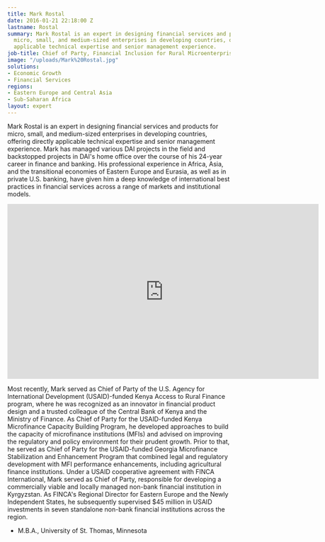```yaml
---
title: Mark Rostal
date: 2016-01-21 22:18:00 Z
lastname: Rostal
summary: Mark Rostal is an expert in designing financial services and products for
  micro, small, and medium-sized enterprises in developing countries, offering directly
  applicable technical expertise and senior management experience.
job-title: Chief of Party, Financial Inclusion for Rural Microenterprises (Kenya FIRM)
image: "/uploads/Mark%20Rostal.jpg"
solutions:
- Economic Growth
- Financial Services
regions:
- Eastern Europe and Central Asia
- Sub-Saharan Africa
layout: expert
---
```


Mark Rostal is an expert in designing financial services and products for micro, small, and medium-sized enterprises in developing countries, offering directly applicable technical expertise and senior management experience. Mark has managed various DAI projects in the field and backstopped projects in DAI's home office over the course of his 24-year career in finance and banking. His professional experience in Africa, Asia, and the transitional economies of Eastern Europe and Eurasia, as well as in private U.S. banking, have given him a deep knowledge of international best practices in financial services across a range of markets and institutional models.

<iframe allowfullscreen="" frameborder="0" height="395" mozallowfullscreen="" src="https://player.vimeo.com/video/38651141?title=0&amp;byline=0&amp;portrait=0&amp;" webkitallowfullscreen="" width="703"></iframe>

Most recently, Mark served as Chief of Party of the U.S. Agency for International Development (USAID)-funded Kenya Access to Rural Finance program, where he was recognized as an innovator in financial product design and a trusted colleague of the Central Bank of Kenya and the Ministry of Finance. As Chief of Party for the USAID-funded Kenya Microfinance Capacity Building Program, he developed approaches to build the capacity of microfinance institutions (MFIs) and advised on improving the regulatory and policy environment for their prudent growth. Prior to that, he served as Chief of Party for the USAID-funded Georgia Microfinance Stabilization and Enhancement Program that combined legal and regulatory development with MFI performance enhancements, including agricultural finance institutions. Under a USAID cooperative agreement with FINCA International, Mark served as Chief of Party, responsible for developing a commercially viable and locally managed non-bank financial institution in Kyrgyzstan. As FINCA's Regional Director for Eastern Europe and the Newly Independent States, he subsequently supervised $45 million in USAID investments in seven standalone non-bank financial institutions across the region.

* M.B.A., University of St. Thomas, Minnesota
